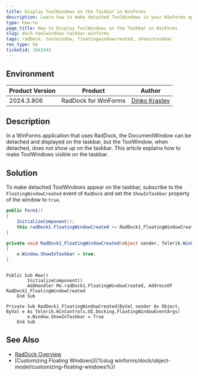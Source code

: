 ```yaml
---
title: Display ToolWindows on the Taskbar in WinForms
description: Learn how to make detached ToolWindows in your WinForms application visible on the taskbar.
type: how-to
page_title: How to Display ToolWindows on the Taskbar in WinForms
slug: dock-toolwindows-taskbar-winforms
tags: radDock, toolwindow, floatingwindowcreated, showintaskbar
res_type: kb
ticketid: 1662442
---
```


## Environment

|Product Version|Product|Author|
|----|----|----|
|2024.3.806|RadDock for WinForms|[Dinko Krastev](https://www.telerik.com/blogs/author/dinko-krastev)|

## Description

In a WinForms application that uses RadDock, the DocumentWindow can be detached and displayed on the taskbar, but the ToolWindow, when detached, does not show up on the taskbar. This article explains how to make ToolWindows visible on the taskbar.

## Solution

To make detached ToolWindows appear on the taskbar, subscribe to the `FloatingWindowCreated` event of `RadDock` and set the `ShowInTaskbar` property of the window to `true`. 

````C#
public Form1()
{
    InitializeComponent();
    this.radDock1.FloatingWindowCreated += RadDock1_FloatingWindowCreated;
}

private void RadDock1_FloatingWindowCreated(object sender, Telerik.WinControls.UI.Docking.FloatingWindowEventArgs e)
{
    e.Window.ShowInTaskbar = true;
}

````
````VB.NET

Public Sub New()
        InitializeComponent()
        AddHandler Me.radDock1.FloatingWindowCreated, AddressOf RadDock1_FloatingWindowCreated
    End Sub

Private Sub RadDock1_FloatingWindowCreated(ByVal sender As Object, ByVal e As Telerik.WinControls.UI.Docking.FloatingWindowEventArgs)
        e.Window.ShowInTaskbar = True
    End Sub

````

## See Also

* [RadDock Overview](https://docs.telerik.com/devtools/winforms/controls/raddock/overview)
* [Customizing Floating Windows]({%slug winforms/dock/object-model/customizing-floating-windows%})
